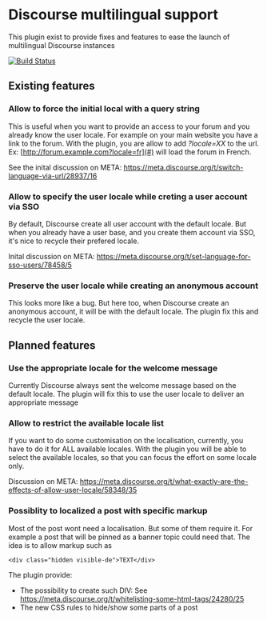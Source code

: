 # Discourse multilingual support
This plugin exist to provide fixes and features to ease the launch of multilingual Discourse instances

[![Build Status](https://travis-ci.org/liip/discourse-multilingual-support.svg?branch=master)](https://travis-ci.org/liip/discourse-multilingual-support)

## Existing features
### Allow to force the initial local with a query string
This is useful when you want to provide an access to your forum and you already know the user locale. For example on your main website you have a link to the forum. With the plugin, you are allow to add *?locale=XX* to the url. Ex: [http://forum.example.com?locale=fr](#) will load the forum in French.

See the inital discussion on META: https://meta.discourse.org/t/switch-language-via-url/28937/16

### Allow to specify the user locale while creting a user account via SSO
By default, Discourse create all user account with the default locale. But when you already have a user base, and you create them account via SSO, it's nice to recycle their prefered locale. 

Inital discussion on META: https://meta.discourse.org/t/set-language-for-sso-users/78458/5

### Preserve the user locale while creating an anonymous account
This looks more like a bug. But here too, when Discourse create an anonymous account, it will be with the default locale. The plugin fix this and recycle the user locale.

## Planned features

### Use the appropriate locale for the welcome message
Currently Discourse always sent the welcome message based on the default locale. The plugin will fix this to use the user locale to deliver an appropriate message

### Allow to restrict the available locale list
If you want to do some customisation on the localisation, currently, you have to do it for ALL available locales. With the plugin you will be able to select the available locales, so that you can focus the effort on some locale only.

Discussion on META: https://meta.discourse.org/t/what-exactly-are-the-effects-of-allow-user-locale/58348/35

### Possiblity to localized a post with specific markup
Most of the post wont need a localisation. But some of them require it. For example a post that will be pinned as a banner topic could need that. The idea is to allow markup such as 

    <div class="hidden visible-de">TEXT</div>
    
The plugin provide:

 * The possibility to create such DIV: See https://meta.discourse.org/t/whitelisting-some-html-tags/24280/25
 * The new CSS rules to hide/show some parts of a post
